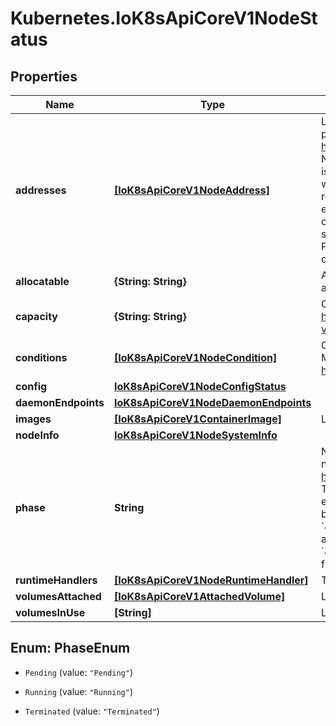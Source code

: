 # Kubernetes.IoK8sApiCoreV1NodeStatus

## Properties

Name | Type | Description | Notes
------------ | ------------- | ------------- | -------------
**addresses** | [**[IoK8sApiCoreV1NodeAddress]**](IoK8sApiCoreV1NodeAddress.md) | List of addresses reachable to the node. Queried from cloud provider, if available. More info: https://kubernetes.io/docs/concepts/nodes/node/#addresses Note: This field is declared as mergeable, but the merge key is not sufficiently unique, which can cause data corruption when it is merged. Callers should instead use a full-replacement patch. See https://pr.k8s.io/79391 for an example. Consumers should assume that addresses can change during the lifetime of a Node. However, there are some exceptions where this may not be possible, such as Pods that inherit a Node&#39;s address in its own status or consumers of the downward API (status.hostIP). | [optional] 
**allocatable** | **{String: String}** | Allocatable represents the resources of a node that are available for scheduling. Defaults to Capacity. | [optional] 
**capacity** | **{String: String}** | Capacity represents the total resources of a node. More info: https://kubernetes.io/docs/concepts/storage/persistent-volumes#capacity | [optional] 
**conditions** | [**[IoK8sApiCoreV1NodeCondition]**](IoK8sApiCoreV1NodeCondition.md) | Conditions is an array of current observed node conditions. More info: https://kubernetes.io/docs/concepts/nodes/node/#condition | [optional] 
**config** | [**IoK8sApiCoreV1NodeConfigStatus**](IoK8sApiCoreV1NodeConfigStatus.md) |  | [optional] 
**daemonEndpoints** | [**IoK8sApiCoreV1NodeDaemonEndpoints**](IoK8sApiCoreV1NodeDaemonEndpoints.md) |  | [optional] 
**images** | [**[IoK8sApiCoreV1ContainerImage]**](IoK8sApiCoreV1ContainerImage.md) | List of container images on this node | [optional] 
**nodeInfo** | [**IoK8sApiCoreV1NodeSystemInfo**](IoK8sApiCoreV1NodeSystemInfo.md) |  | [optional] 
**phase** | **String** | NodePhase is the recently observed lifecycle phase of the node. More info: https://kubernetes.io/docs/concepts/nodes/node/#phase The field is never populated, and now is deprecated.  Possible enum values:  - &#x60;\&quot;Pending\&quot;&#x60; means the node has been created/added by the system, but not configured.  - &#x60;\&quot;Running\&quot;&#x60; means the node has been configured and has Kubernetes components running.  - &#x60;\&quot;Terminated\&quot;&#x60; means the node has been removed from the cluster. | [optional] 
**runtimeHandlers** | [**[IoK8sApiCoreV1NodeRuntimeHandler]**](IoK8sApiCoreV1NodeRuntimeHandler.md) | The available runtime handlers. | [optional] 
**volumesAttached** | [**[IoK8sApiCoreV1AttachedVolume]**](IoK8sApiCoreV1AttachedVolume.md) | List of volumes that are attached to the node. | [optional] 
**volumesInUse** | **[String]** | List of attachable volumes in use (mounted) by the node. | [optional] 



## Enum: PhaseEnum


* `Pending` (value: `"Pending"`)

* `Running` (value: `"Running"`)

* `Terminated` (value: `"Terminated"`)




